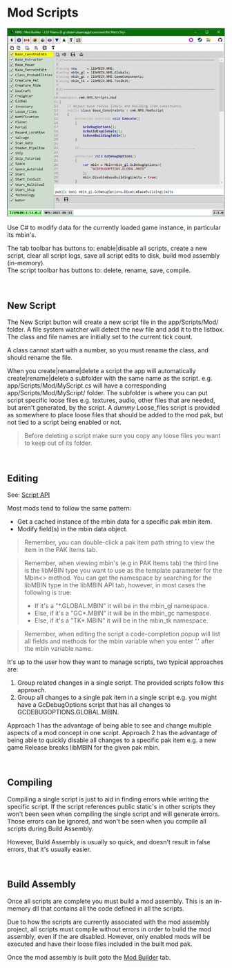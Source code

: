 # Mod Scripts
![](Tab_ModScripts.png)

Use C# to modify data for the currently loaded game instance, in particular its mbin's.

The tab toolbar has buttons to: enable|disable all scripts, create a new script, clear all script logs, save all script edits to disk, build mod assembly (in-memory).</br>
The script toolbar has buttons to: delete, rename, save, compile.

</br>

## New Script
The New Script button will create a new script file in the app/Scripts/Mod/ folder.
A file system watcher will detect the new file and add it to the listbox.
The class and file names are initially set to the current tick count.

A class cannot start with a number, so you must rename the class, and should rename the file.

When you create|rename|delete a script the app will automatically create|rename|delete a subfolder with the same name as the script.
e.g. app/Scripts/Mod/MyScript.cs will have a corresponding app/Scripts/Mod/MyScript/ folder.
The subfolder is where you can put script specific loose files e.g. textures, audio, other files that are needed, but aren't generated, by the script.
A *dummy* Loose_files script is provided as somewhere to place loose files that should be added to the mod pak, but not tied to a script being enabled or not.

> Before deleting a script make sure you copy any loose files you want to keep out of its folder.

</br>

## Editing
See: [Script API](Script_API.md)

Most mods tend to follow the same pattern:
- Get a cached instance of the mbin data for a specific pak mbin item.
- Modify field(s) in the mbin data object.

> Remember, you can double-click a pak item path string to view the item in the PAK Items tab.

> Remember, when viewing mbin's (e.g in PAK Items tab) the third line is the libMBIN type you want to use as the template parameter for the Mbin<> method.
> You can get the namespace by searching for the libMBIN type in the libMBIN API tab, however, in most cases the following is true:
> - If it's a "*.GLOBAL.MBIN" it will be in the mbin_gl namespace.
> - Else, if it's a "GC*.MBIN" it will be in the mbin_gc namespace.
> - Else, if it's a "TK*.MBIN" it will be in the mbin_tk namespace.

> Remember, when editing the script a code-completion popup will list all fields and methods for the mbin variable when you enter '.' after the mbin variable name.

It's up to the user how they want to manage scripts, two typical approaches are:
  1.  Group related changes in a single script.  The provided scripts follow this approach.
  2.  Group all changes to a single pak item in a single script
      e.g. you might have a GcDebugOptions script that has all changes to GCDEBUGOPTIONS.GLOBAL.MBIN.

Approach 1 has the advantage of being able to see and change multiple aspects of a mod concept in one script.
Approach 2 has the advantage of being able to quickly disable all changes to a specific pak item
e.g. a new game Release breaks libMBIN for the given pak mbin.

</br>

## Compiling
Compiling a single script is just to aid in finding errors while writing the specific script.
If the script references public static's in other scripts they won't been seen when compiling the single script and will generate errors.
Those errors can be ignored, and won't be seen when you compile all scripts during Build Assembly.

However, Build Assembly is usually so quick, and doesn't result in false errors, that it's usually easier.

</br>

## Build Assembly
Once all scripts are complete you must build a mod assembly.
This is an in-memory dll that contains all the code defined in all the scripts.

Due to how the scripts are currently associated with the mod assembly project, all scripts must compile without errors in order to build the mod assembly, even if the are disabled.
However, only enabled mods will be executed and have their loose files included in the built mod pak.

Once the mod assembly is built goto the [Mod Builder](Tab_ModBuilder.md) tab.

</br>
